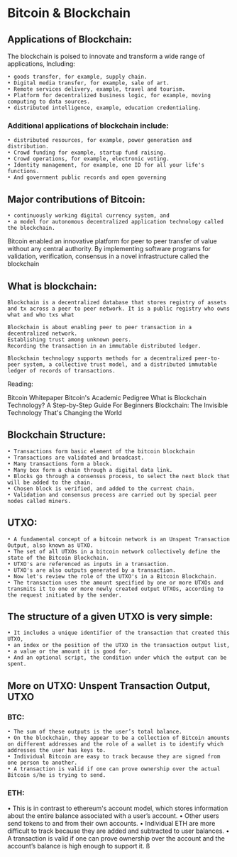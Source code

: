 # Bitcoin & Blockchain

## Applications of Blockchain:
The blockchain is poised to innovate and transform a wide range of applications, 
Including: 

	• goods transfer, for example, supply chain. 
	• Digital media transfer, for example, sale of art. 
	• Remote services delivery, example, travel and tourism. 
	• Platform for decentralized business logic, for example, moving computing to data sources. 
	• distributed intelligence, example, education credentialing. 

### Additional applications of blockchain include:

	• distributed resources, for example, power generation and distribution. 
	• Crowd funding for example, startup fund raising. 
	• Crowd operations, for example, electronic voting. 
	• Identity management, for example, one ID for all your life's functions. 
	• And government public records and open governing


## Major contributions of Bitcoin:

	• continuously working digital currency system, and 
	• a model for autonomous decentralized application technology called the blockchain.

Bitcoin enabled an innovative platform for peer to peer transfer of value without any central authority.
By implementing software programs for validation, verification, consensus in a novel infrastructure called the blockchain


## What is blockchain:

	Blockchain is a decentralized database that stores registry of assets and tx across a peer to peer network. It is a public registry who owns what and who txs what

	Blockchain is about enabling peer to peer transaction in a decentralized network. 
	Establishing trust among unknown peers. 
	Recording the transaction in an immutable distributed ledger.

	Blockchain technology supports methods for a decentralized peer-to-peer system, a collective trust model, and a distributed immutable ledger of records of transactions.


Reading:

Bitcoin Whitepaper
Bitcoin's Academic Pedigree
What is Blockchain Technology? A Step-by-Step Guide For Beginners
Blockchain: The Invisible Technology That's Changing the World



## Blockchain Structure:

	• Transactions form basic element of the bitcoin blockchain
	• Transactions are validated and broadcast. 
	• Many transactions form a block. 
	• Many box form a chain through a digital data link. 
	• Blocks go through a consensus process, to select the next block that will be added to the chain. 
	• Chosen block is verified, and added to the current chain. 
	• Validation and consensus process are carried out by special peer nodes called miners.


## UTXO:

	• A fundamental concept of a bitcoin network is an Unspent Transaction Output, also known as UTXO. 
	• The set of all UTXOs in a bitcoin network collectively define the state of the Bitcoin Blockchain. 
	• UTXO's are referenced as inputs in a transaction. 
	• UTXO's are also outputs generated by a transaction. 
	• Now let's review the role of the UTXO's in a Bitcoin Blockchain. 
	• The transaction uses the amount specified by one or more UTXOs and transmits it to one or more newly created output UTXOs, according to the request initiated by the sender. 

## The structure of a given UTXO is very simple:

	• It includes a unique identifier of the transaction that created this UTXO, 
	• an index or the position of the UTXO in the transaction output list, 
	• a value or the amount it is good for. 
	• And an optional script, the condition under which the output can be spent. 


## More on UTXO: Unspent Transaction Output, UTXO
### BTC:

	• The sum of these outputs is the user’s total balance. 
	• On the blockchain, they appear to be a collection of Bitcoin amounts on different addresses and the role of a wallet is to identify which addresses the user has keys to. 
	• Individual Bitcoin are easy to track because they are signed from one person to another. 
	• A transaction is valid if one can prove ownership over the actual Bitcoin s/he is trying to send.

### ETH:

• This is in contrast to ethereum's account model, which stores information about the entire balance associated with a user’s account. 
• Other users send tokens to and from their own accounts. 
• Individual ETH are more difficult to track because they are added and subtracted to user balances. 
• A transaction is valid if one can prove ownership over the account and the account’s balance is high enough to support it.
ß